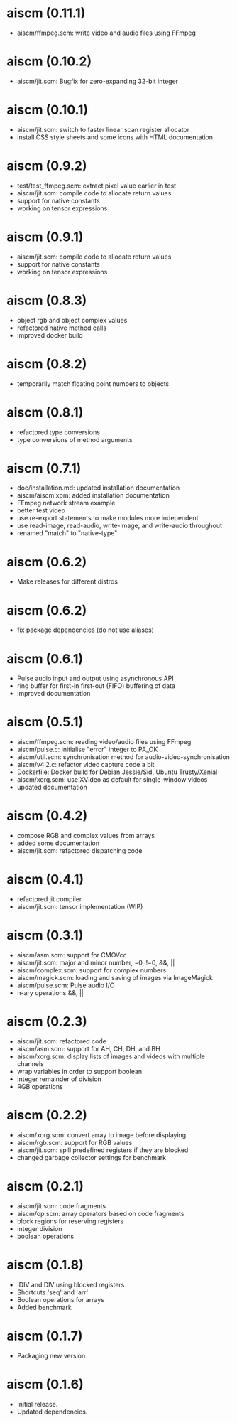 # aiscm (0.11.1)

* aiscm/ffmpeg.scm: write video and audio files using FFmpeg

# aiscm (0.10.2)

* aiscm/jit.scm: Bugfix for zero-expanding 32-bit integer


# aiscm (0.10.1)

* aiscm/jit.scm: switch to faster linear scan register allocator
* install CSS style sheets and some icons with HTML documentation


# aiscm (0.9.2)

* test/test_ffmpeg.scm: extract pixel value earlier in test
* aiscm/jit.scm: compile code to allocate return values
* support for native constants
* working on tensor expressions


# aiscm (0.9.1)

* aiscm/jit.scm: compile code to allocate return values
* support for native constants
* working on tensor expressions


# aiscm (0.8.3)

* object rgb and object complex values
* refactored native method calls
* improved docker build


# aiscm (0.8.2)

* temporarily match floating point numbers to objects


# aiscm (0.8.1)

* refactored type conversions
* type conversions of method arguments


# aiscm (0.7.1)

* doc/installation.md: updated installation documentation
* aiscm/aiscm.xpm: added installation documentation
* FFmpeg network stream example
* better test video
* use re-export statements to make modules more independent
* use read-image, read-audio, write-image, and write-audio throughout
* renamed "match" to "native-type"


# aiscm (0.6.2)

* Make releases for different distros


# aiscm (0.6.2)

* fix package dependencies (do not use aliases)


# aiscm (0.6.1)

* Pulse audio input and output using asynchronous API
* ring buffer for first-in first-out (FIFO) buffering of data
* improved documentation


# aiscm (0.5.1)

* aiscm/ffmpeg.scm: reading video/audio files using FFmpeg
* aiscm/pulse.c: initialise "error" integer to PA_OK
* aiscm/util.scm: synchronisation method for audio-video-synchronisation
* aiscm/v4l2.c: refactor video capture code a bit
* Dockerfile: Docker build for Debian Jessie/Sid, Ubuntu Trusty/Xenial
* aiscm/xorg.scm: use XVideo as default for single-window videos
* updated documentation


# aiscm (0.4.2)

* compose RGB and complex values from arrays
* added some documentation
* aiscm/jit.scm: refactored dispatching code


# aiscm (0.4.1)

* refactored jit compiler
* aiscm/jit.scm: tensor implementation (WIP)


# aiscm (0.3.1)

* aiscm/asm.scm: support for CMOVcc
* aiscm/jit.scm: major and minor number, =0, !=0, &&, ||
* aiscm/complex.scm: support for complex numbers
* aiscm/magick.scm: loading and saving of images via ImageMagick
* aiscm/pulse.scm: Pulse audio I/O
* n-ary operations &&, ||


# aiscm (0.2.3)

* aiscm/jit.scm: refactored code
* aiscm/asm.scm: support for AH, CH, DH, and BH
* aiscm/xorg.scm: display lists of images and videos with multiple channels
* wrap variables in order to support boolean
* integer remainder of division
* RGB operations


# aiscm (0.2.2)

* aiscm/xorg.scm: convert array to image before displaying
* aiscm/rgb.scm: support for RGB values
* aiscm/jit.scm: spill predefined registers if they are blocked
* changed garbage collector settings for benchmark


# aiscm (0.2.1)

* aiscm/jit.scm: code fragments
* aiscm/op.scm: array operators based on code fragments
* block regions for reserving registers
* integer division
* boolean operations


# aiscm (0.1.8)

* IDIV and DIV using blocked registers
* Shortcuts 'seq' and 'arr'
* Boolean operations for arrays
* Added benchmark


# aiscm (0.1.7)

* Packaging new version


# aiscm (0.1.6)

* Initial release.
* Updated dependencies.
